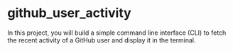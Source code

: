 # github_user_activity
In this project, you will build a simple command line interface (CLI) to fetch the recent activity of a GitHub user and display it in the terminal.
